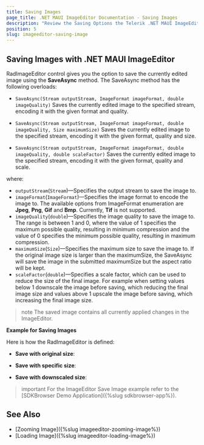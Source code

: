 ```yaml
---
title: Saving Images
page_title: .NET MAUI ImageEditor Documentation - Saving Images
description: "Review the Saving Options the Telerik .NET MAUI ImageEditor control provides."
position: 5
slug: imageeditor-saving-image
---
```


## Saving Images with .NET MAUI ImageEditor

RadImageEditor control gives you the option to save the currently edited image using the **SaveAsync** method. The SaveAsync method has the following overloads:

* `SaveAsync(Stream outputStream, ImageFormat imageFormat, double imageQuality)`
Saves the currently edited image to the specified stream, encoding it with the given format and quality.

* `SaveAsync(Stream outputStream, ImageFormat imageFormat, double imageQuality, Size maximumSize)`
Saves the currently edited image to the specified stream, encoding it with the given format, quality and size.

* `SaveAsync(Stream outputStream, ImageFormat imageFormat, double imageQuality, double scaleFactor)`
Saves the currently edited image to the specified stream, encoding it with the given format, quality and scale.

where:

* `outputStream`(`Stream`)&mdash;Specifies the output stream to save the image to.
* `imageFormat`(`ImageFormat`)&mdash;Specifies the image format to encode the image to. The available options from ImageFormat enumeration are **Jpeg**, **Png**, **Gif** and **Bmp**. Currently, **Tif** is not supported.
* `imageQuality`(`double`)&mdash;Specifies the image quality to save the image to. The range is between 1 and 0, where the value of 1 specifies the maximum possible quality, resulting in minimum compression and the value of 0 specifies the minimum possible quality, resulting in maximum compression.
* `maximumSize`(`Size`)&mdash;Specifies the maximum size to save the image to. If the original image size is larger than the maximumSize, the SaveAsync will save the image in the submitted maximumSize but the aspect ratio will be kept.
* `scaleFactor`(`double`)&mdash;Specifies a scale factor, which can be used to reduce the size of the final image. For example when setting values below 1 downscale the image before saving, which reducing the final image size and values above 1 upscale the image before saving, which increasing the final image size.

>note The saved image contains all currently applied changes in the ImageEditor.

**Example for Saving Images**

Here is how the RadImageEditor is defined:

<snippet id='imageeditor-save-image'/>

* **Save with original size**:

<snippet id='imageeditor-saveimage-original'/>

* **Save with specific size**:

<snippet id='imageeditor-saveimage-specific-size'/>

* **Save with downscaled size**:

<snippet id='imageeditor-saveimage-downscaled'/>

 >important For the ImageEditor Save Image example refer to the [SDKBrowser Demo Application]({%slug sdkbrowser-app%}).

## See Also

- [Zooming Image]({%slug imageeditor-zooming-image%})
- [Loading Image]({%slug imageeditor-loading-image%})